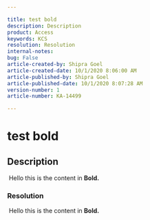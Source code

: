 ```yaml
---  

title: test bold  
description: Description  
product: Access  
keywords: KCS  
resolution: Resolution  
internal-notes:   
bug: False  
article-created-by: Shipra Goel  
article-created-date: 10/1/2020 8:06:00 AM  
article-published-by: Shipra Goel  
article-published-date: 10/1/2020 8:07:28 AM  
version-number: 1  
article-number: KA-14499

---  
```


# test bold

## Description

 Hello this is the content in **Bold.**

### Resolution

 Hello this is the content in **Bold.**
